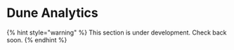 # Dune Analytics

{% hint style="warning" %}
This section is under development. Check back soon.
{% endhint %}
